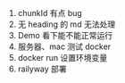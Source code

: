 1. chunkId 有点 bug
2. 无 heading 的 md 无法处理
3. Demo 看下能不能正常运行
4. 服务器、mac 测试 docker
5. docker run 设置环境变量
6. railyway 部署

